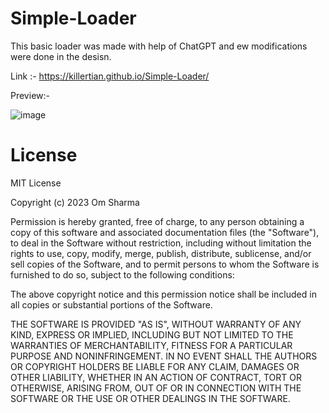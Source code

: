 # Simple-Loader

This basic loader was made with help of ChatGPT and ew modifications were done in the desisn.

Link :- https://killertian.github.io/Simple-Loader/

Preview:-

![image](https://user-images.githubusercontent.com/77867638/224366844-60f19949-38f7-4a9d-8bb9-0407cb1bab7b.png)


# License

MIT License

Copyright (c) 2023 Om Sharma

Permission is hereby granted, free of charge, to any person obtaining a copy of this software and associated documentation files (the "Software"), to deal in the Software without restriction, including without limitation the rights to use, copy, modify, merge, publish, distribute, sublicense, and/or sell copies of the Software, and to permit persons to whom the Software is furnished to do so, subject to the following conditions:

The above copyright notice and this permission notice shall be included in all copies or substantial portions of the Software.

THE SOFTWARE IS PROVIDED "AS IS", WITHOUT WARRANTY OF ANY KIND, EXPRESS OR IMPLIED, INCLUDING BUT NOT LIMITED TO THE WARRANTIES OF MERCHANTABILITY, FITNESS FOR A PARTICULAR PURPOSE AND NONINFRINGEMENT. IN NO EVENT SHALL THE AUTHORS OR COPYRIGHT HOLDERS BE LIABLE FOR ANY CLAIM, DAMAGES OR OTHER LIABILITY, WHETHER IN AN ACTION OF CONTRACT, TORT OR OTHERWISE, ARISING FROM, OUT OF OR IN CONNECTION WITH THE SOFTWARE OR THE USE OR OTHER DEALINGS IN THE SOFTWARE.
